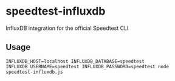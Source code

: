 # speedtest-influxdb

InfluxDB integration for the official Speedtest CLI

## Usage

```
INFLUXDB_HOST=localhost INFLUXDB_DATABASE=speedtest INFLUXDB_USERNAME=speedtest INFLUXDB_PASSWORD=speedtest node speedtest-influxdb.js
```
